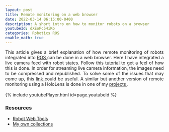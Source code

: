 ```yaml
---
layout: post
title: Remote monitoring on a web browser
date: 2022-03-14 06:15:00-0400
description: A short intro on how to monitor robots on a browser
youtubeId: dXEoPc54iKo
categories: Robotics ROS
enable_math: true
---
```


<div style="text-align: justify">
This article gives a brief explanation of how remote monitoring of robots integrated into <a href="https://www.ros.org/"> ROS </a>can be done in a web browser. Here I have integrated a live camera feed with robot states. Follow this <a href="https://wiki.ros.org/ros3djs/Tutorials/VisualizingAURDF"> tutorial </a> to get a feel of how this is done. In order for streaming live camera information, the images need to be compressed and republished. To solve some of the issues that may come up, this <a href="https://github.com/RobotWebTools/ros3djs/issues/209"> link </a> could be useful. A similar but another version of remote monitoring using a HoloLens is done in one of my <a href="/projects/ros-unity/"> projects </a>.
</div>
<br />
{% include youtubePlayer.html id=page.youtubeId %}

<br />

### Resources
* [Robot Web Tools](http://robotwebtools.org/)
* [My own collections](https://github.com/ashBabu/Utilities/wiki/Remote-Monitoring:-ROS-in-WebPage)
